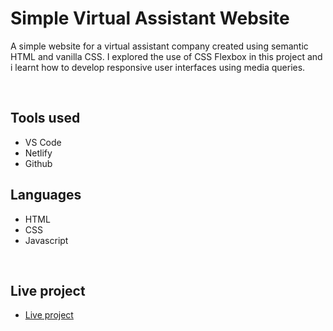 # Simple Virtual Assistant Website
A simple website for a virtual assistant company created using semantic HTML and vanilla CSS.
I explored the use of CSS Flexbox in this project and i learnt how to develop responsive user interfaces
using media queries. 

<br>

## Tools used
- VS Code
- Netlify
- Github

## Languages
- HTML
- CSS
- Javascript

<br>

## Live project

- [Live project](https://funny-piroshki-3081ca.netlify.app/)

